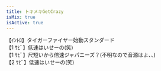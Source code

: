 ```yaml
---
title: トキメキGetCrazy
isMix: true
isActive: true
---
```


【ｲﾝﾄﾛ】タイガーファイヤー始動スタンダード<br />
【1 ｻﾋﾞ】低速はいせーの(笑)<br />
【1 ｻﾋﾞ】尺短いから倍速ジャパニーズ？(不明なので音源はよ、、)<br />
【2 ｻﾋﾞ】低速はいせーの(笑)<br />
